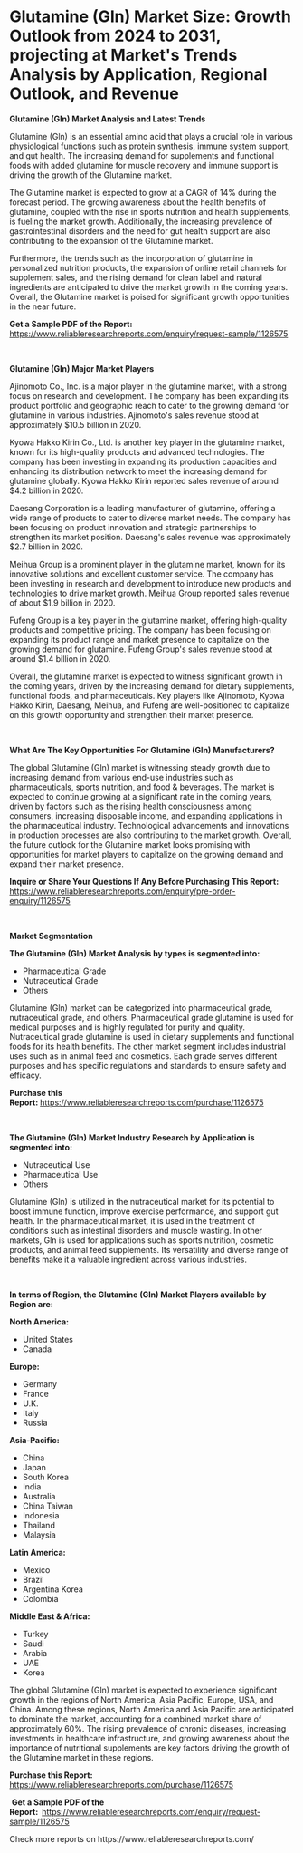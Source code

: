 <p><h1>Glutamine (Gln) Market Size: Growth Outlook from 2024 to 2031, projecting at Market's Trends Analysis by Application, Regional Outlook, and Revenue</h1></p><p><strong>Glutamine (Gln) Market Analysis and Latest Trends</strong></p>
<p><p>Glutamine (Gln) is an essential amino acid that plays a crucial role in various physiological functions such as protein synthesis, immune system support, and gut health. The increasing demand for supplements and functional foods with added glutamine for muscle recovery and immune support is driving the growth of the Glutamine market.</p><p>The Glutamine market is expected to grow at a CAGR of 14% during the forecast period. The growing awareness about the health benefits of glutamine, coupled with the rise in sports nutrition and health supplements, is fueling the market growth. Additionally, the increasing prevalence of gastrointestinal disorders and the need for gut health support are also contributing to the expansion of the Glutamine market.</p><p>Furthermore, the trends such as the incorporation of glutamine in personalized nutrition products, the expansion of online retail channels for supplement sales, and the rising demand for clean label and natural ingredients are anticipated to drive the market growth in the coming years. Overall, the Glutamine market is poised for significant growth opportunities in the near future.</p></p>
<p><strong>Get a Sample PDF of the Report:&nbsp;</strong> <a href="https://www.reliableresearchreports.com/enquiry/request-sample/1126575">https://www.reliableresearchreports.com/enquiry/request-sample/1126575</a></p>
<p>&nbsp;</p>
<p><strong>Glutamine (Gln) Major Market Players</strong></p>
<p><p>Ajinomoto Co., Inc. is a major player in the glutamine market, with a strong focus on research and development. The company has been expanding its product portfolio and geographic reach to cater to the growing demand for glutamine in various industries. Ajinomoto's sales revenue stood at approximately $10.5 billion in 2020.</p><p>Kyowa Hakko Kirin Co., Ltd. is another key player in the glutamine market, known for its high-quality products and advanced technologies. The company has been investing in expanding its production capacities and enhancing its distribution network to meet the increasing demand for glutamine globally. Kyowa Hakko Kirin reported sales revenue of around $4.2 billion in 2020.</p><p>Daesang Corporation is a leading manufacturer of glutamine, offering a wide range of products to cater to diverse market needs. The company has been focusing on product innovation and strategic partnerships to strengthen its market position. Daesang's sales revenue was approximately $2.7 billion in 2020.</p><p>Meihua Group is a prominent player in the glutamine market, known for its innovative solutions and excellent customer service. The company has been investing in research and development to introduce new products and technologies to drive market growth. Meihua Group reported sales revenue of about $1.9 billion in 2020.</p><p>Fufeng Group is a key player in the glutamine market, offering high-quality products and competitive pricing. The company has been focusing on expanding its product range and market presence to capitalize on the growing demand for glutamine. Fufeng Group's sales revenue stood at around $1.4 billion in 2020.</p><p>Overall, the glutamine market is expected to witness significant growth in the coming years, driven by the increasing demand for dietary supplements, functional foods, and pharmaceuticals. Key players like Ajinomoto, Kyowa Hakko Kirin, Daesang, Meihua, and Fufeng are well-positioned to capitalize on this growth opportunity and strengthen their market presence.</p></p>
<p>&nbsp;</p>
<p><strong>What Are The Key Opportunities For Glutamine (Gln) Manufacturers?</strong></p>
<p><p>The global Glutamine (Gln) market is witnessing steady growth due to increasing demand from various end-use industries such as pharmaceuticals, sports nutrition, and food & beverages. The market is expected to continue growing at a significant rate in the coming years, driven by factors such as the rising health consciousness among consumers, increasing disposable income, and expanding applications in the pharmaceutical industry. Technological advancements and innovations in production processes are also contributing to the market growth. Overall, the future outlook for the Glutamine market looks promising with opportunities for market players to capitalize on the growing demand and expand their market presence.</p></p>
<p><strong>Inquire or Share Your Questions If Any Before Purchasing This Report:</strong> <a href="https://www.reliableresearchreports.com/enquiry/pre-order-enquiry/1126575">https://www.reliableresearchreports.com/enquiry/pre-order-enquiry/1126575</a></p>
<p>&nbsp;</p>
<p><strong>Market Segmentation</strong></p>
<p><strong>The Glutamine (Gln) Market Analysis by types is segmented into:</strong></p>
<p><ul><li>Pharmaceutical Grade</li><li>Nutraceutical Grade</li><li>Others</li></ul></p>
<p><p>Glutamine (Gln) market can be categorized into pharmaceutical grade, nutraceutical grade, and others. Pharmaceutical grade glutamine is used for medical purposes and is highly regulated for purity and quality. Nutraceutical grade glutamine is used in dietary supplements and functional foods for its health benefits. The other market segment includes industrial uses such as in animal feed and cosmetics. Each grade serves different purposes and has specific regulations and standards to ensure safety and efficacy.</p></p>
<p><strong>Purchase this Report:&nbsp;</strong><a href="https://www.reliableresearchreports.com/purchase/1126575">https://www.reliableresearchreports.com/purchase/1126575</a></p>
<p>&nbsp;</p>
<p><strong>The Glutamine (Gln) Market Industry Research by Application is segmented into:</strong></p>
<p><ul><li>Nutraceutical Use</li><li>Pharmaceutical Use</li><li>Others</li></ul></p>
<p><p>Glutamine (Gln) is utilized in the nutraceutical market for its potential to boost immune function, improve exercise performance, and support gut health. In the pharmaceutical market, it is used in the treatment of conditions such as intestinal disorders and muscle wasting. In other markets, Gln is used for applications such as sports nutrition, cosmetic products, and animal feed supplements. Its versatility and diverse range of benefits make it a valuable ingredient across various industries.</p></p>
<p>&nbsp;</p>
<p><strong>In terms of Region, the Glutamine (Gln) Market Players available by Region are:</strong></p>
<p>
    <p> <strong> North America: </strong>
        <ul>
            <li>United States</li>
            <li>Canada</li>
        </ul>
        </p> 
    <p> <strong> Europe: </strong>
        <ul>
            <li>Germany</li>
            <li>France</li>
            <li>U.K.</li>
            <li>Italy</li>
            <li>Russia</li>
        </ul>
        </p> 
    <p> <strong> Asia-Pacific: </strong>
        <ul>
            <li>China</li>
            <li>Japan</li>
            <li>South Korea</li>
            <li>India</li>
            <li>Australia</li>
            <li>China Taiwan</li>
            <li>Indonesia</li>
            <li>Thailand</li>
            <li>Malaysia</li>
        </ul>
        </p> 
    <p> <strong> Latin America: </strong>
        <ul>
            <li>Mexico</li>
            <li>Brazil</li>
            <li>Argentina Korea</li>
            <li>Colombia</li>
        </ul>
        </p> 
    <p> <strong> Middle East & Africa: </strong>
        <ul>
            <li>Turkey</li>
            <li>Saudi</li>
            <li>Arabia</li>
            <li>UAE</li>
            <li>Korea</li>
        </ul>
    </p>
    </p>
<p><p>The global Glutamine (Gln) market is expected to experience significant growth in the regions of North America, Asia Pacific, Europe, USA, and China. Among these regions, North America and Asia Pacific are anticipated to dominate the market, accounting for a combined market share of approximately 60%. The rising prevalence of chronic diseases, increasing investments in healthcare infrastructure, and growing awareness about the importance of nutritional supplements are key factors driving the growth of the Glutamine market in these regions.</p></p>
<p><strong>Purchase this Report: </strong><a href="https://www.reliableresearchreports.com/purchase/1126575">https://www.reliableresearchreports.com/purchase/1126575</a></p>
<p>&nbsp;<strong>Get a Sample PDF of the Report:&nbsp;&nbsp;</strong><a href="https://www.reliableresearchreports.com/enquiry/request-sample/1126575">https://www.reliableresearchreports.com/enquiry/request-sample/1126575</a></p>
<p><strong></strong></p>
<p>Check more reports on https://www.reliableresearchreports.com/</p>